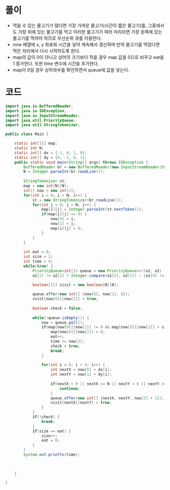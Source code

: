 # 풀이
- 먹을 수 있는 물고기가 많다면 가장 가까운 물고기(시간이 짧은 물고기)를, 그중에서도 가장 위에 있는 물고기를 먹고 이러한 물고기가 여러 마리라면 가장 왼쪽에 있는 물고기를 먹어야 하므로 우선순위 큐를 이용한다. 
- now 배열에 x, y 좌표와 시간을 넣어 계속해서 갱신하며 만약 물고기를 먹었다면 먹은 자리에서 다시 시작하도록 한다.
- map의 값이 0이 아니고 상어의 크기보다 작을 경우 map 값을 0으로 바꾸고 eat을 1 증가한다. 또한 time 변수에 시간을 추가한다.
- map이 0일 경우 상하좌우를 확인하면서 queue에 값을 넣는다.
  
# 코드
```java
import java.io.BufferedReader;
import java.io.IOException;
import java.io.InputStreamReader;
import java.util.PriorityQueue;
import java.util.StringTokenizer;

public class Main {

	static int[][] map;
	static int N;
	static int[] dx = {-1, 0, 1, 0};
	static int[] dy = {0, -1, 0, 1};
	public static void main(String[] args) throws IOException {
		BufferedReader br = new BufferedReader(new InputStreamReader(System.in));
		N = Integer.parseInt(br.readLine());
		
		StringTokenizer st;
		map = new int[N][N];
		int[] now = new int[2];
		for(int i = 0; i < N; i++) {
			st = new StringTokenizer(br.readLine());
			for(int j = 0; j < N; j++) {
				map[i][j] = Integer.parseInt(st.nextToken());
				if(map[i][j] == 9) {
					now[0] = i;
					now[1] = j;
					map[i][j] = 0;
				}
			}
		}
		
		int eat = 0;
		int size = 2;
		int time = 0;
		while(true) {
			PriorityQueue<int[]> queue = new PriorityQueue<>((o1, o2) ->
			o1[2] != o2[2] ? Integer.compare(o1[2], o2[2]) : (o1[0] != o2[0] ? Integer.compare(o1[0], o2[0]) : Integer.compare(o1[1], o2[1])));

			boolean[][] visit = new boolean[N][N];
			
			queue.offer(new int[] {now[0], now[1], 0});
			visit[now[0]][now[1]] = true;
			
			boolean check = false;
			
			while(!queue.isEmpty()) {
				now = queue.poll();
				if(map[now[0]][now[1]] != 0 && map[now[0]][now[1]] < size) {
					map[now[0]][now[1]] = 0;
					eat++;
					time += now[2];
					check = true;
					break;
				}
				
				for(int i = 0; i < 4; i++) {
					int nextX = now[0] + dx[i];
					int nextY = now[1] + dy[i];
					
					if(nextX < 0 || nextX >= N || nextY < 0 || nextY >= N || visit[nextX][nextY] || map[nextX][nextY] > size) {
						continue;
					}
					queue.offer(new int[] {nextX, nextY, now[2] + 1});
					visit[nextX][nextY] = true;
				}
			}
			if(!check) {
				break;
			}
			if(size == eat) {
				size++;
				eat = 0;
			}
		}
		System.out.println(time);
		
		
		
	}

}
```
